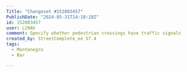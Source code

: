 ```yaml
---
Title: "Changeset #152083457"
PublishDate: "2024-05-31T14:18:18Z"
id: 152083457
user: L29Ah
comment: Specify whether pedestrian crossings have traffic signals
created_by: StreetComplete_ee 57.4
tags:
  - Montenegro
  - Bar

---
```

